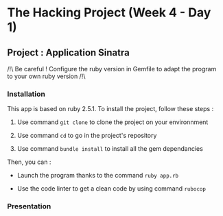 # The Hacking Project (Week 4 - Day 1)
## Project : Application Sinatra
/!\ Be careful ! Configure the ruby version in Gemfile to adapt the program to your own ruby version /!\
### Installation
This app is based on ruby 2.5.1.
To install the project, follow these steps :
1. Use command `git clone` to clone the project on your environnment

2. Use command `cd` to go in the project's repository

3. Use command `bundle install` to install all the gem dependancies

Then, you can :
- Launch the program thanks to the command `ruby app.rb`

- Use the code linter to get a clean code by using command `rubocop`
### Presentation



